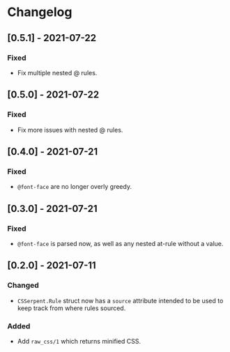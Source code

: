 # Changelog

## [0.5.1] - 2021-07-22

### Fixed

- Fix multiple nested @ rules.

## [0.5.0] - 2021-07-22

### Fixed

- Fix more issues with nested @ rules.

## [0.4.0] - 2021-07-21

### Fixed

- `@font-face` are no longer overly greedy.

## [0.3.0] - 2021-07-21

### Fixed

- `@font-face` is parsed now, as well as any nested at-rule without a value.

## [0.2.0] - 2021-07-11

### Changed

- `CSSerpent.Rule` struct now has a `source` attribute intended to be used to keep track from where rules sourced.

### Added

- Add `raw_css/1` which returns minified CSS.
